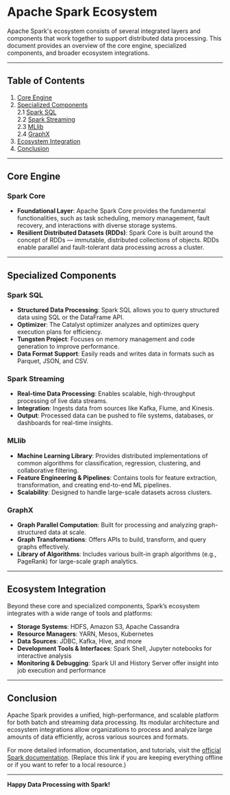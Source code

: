 # Apache Spark Ecosystem

Apache Spark's ecosystem consists of several integrated layers and components that work together to support distributed data processing. This document provides an overview of the core engine, specialized components, and broader ecosystem integrations.

---

## Table of Contents
1. [Core Engine](#core-engine)
2. [Specialized Components](#specialized-components)  
   2.1 [Spark SQL](#spark-sql)  
   2.2 [Spark Streaming](#spark-streaming)  
   2.3 [MLlib](#mllib)  
   2.4 [GraphX](#graphx)
3. [Ecosystem Integration](#ecosystem-integration)
4. [Conclusion](#conclusion)

---

## Core Engine

### Spark Core
- **Foundational Layer**: Apache Spark Core provides the fundamental functionalities, such as task scheduling, memory management, fault recovery, and interactions with diverse storage systems.  
- **Resilient Distributed Datasets (RDDs)**: Spark Core is built around the concept of RDDs — immutable, distributed collections of objects. RDDs enable parallel and fault-tolerant data processing across a cluster.

---

## Specialized Components

### Spark SQL
- **Structured Data Processing**: Spark SQL allows you to query structured data using SQL or the DataFrame API.  
- **Optimizer**: The Catalyst optimizer analyzes and optimizes query execution plans for efficiency.  
- **Tungsten Project**: Focuses on memory management and code generation to improve performance.  
- **Data Format Support**: Easily reads and writes data in formats such as Parquet, JSON, and CSV.

### Spark Streaming
- **Real-time Data Processing**: Enables scalable, high-throughput processing of live data streams.  
- **Integration**: Ingests data from sources like Kafka, Flume, and Kinesis.  
- **Output**: Processed data can be pushed to file systems, databases, or dashboards for real-time insights.

### MLlib
- **Machine Learning Library**: Provides distributed implementations of common algorithms for classification, regression, clustering, and collaborative filtering.  
- **Feature Engineering & Pipelines**: Contains tools for feature extraction, transformation, and creating end-to-end ML pipelines.  
- **Scalability**: Designed to handle large-scale datasets across clusters.

### GraphX
- **Graph Parallel Computation**: Built for processing and analyzing graph-structured data at scale.  
- **Graph Transformations**: Offers APIs to build, transform, and query graphs effectively.  
- **Library of Algorithms**: Includes various built-in graph algorithms (e.g., PageRank) for large-scale graph analytics.

---

## Ecosystem Integration
Beyond these core and specialized components, Spark’s ecosystem integrates with a wide range of tools and platforms:

- **Storage Systems**: HDFS, Amazon S3, Apache Cassandra  
- **Resource Managers**: YARN, Mesos, Kubernetes  
- **Data Sources**: JDBC, Kafka, Hive, and more  
- **Development Tools & Interfaces**: Spark Shell, Jupyter notebooks for interactive analysis  
- **Monitoring & Debugging**: Spark UI and History Server offer insight into job execution and performance

---

## Conclusion
Apache Spark provides a unified, high-performance, and scalable platform for both batch and streaming data processing. Its modular architecture and ecosystem integrations allow organizations to process and analyze large amounts of data efficiently, across various sources and formats.

For more detailed information, documentation, and tutorials, visit the [official Spark documentation](https://spark.apache.org/docs/latest/). (Replace this link if you are keeping everything offline or if you want to refer to a local resource.)

---

**Happy Data Processing with Spark!**
